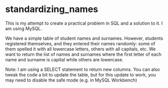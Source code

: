 # standardizing_names
This is my attempt to create a practical problem in SQL and a solution to it. I am using MySQL.

We have a simple table of student names and surnames. However, students registered themselves, and they entered their names randomly: some of them spelled it with all lowercase letters, others with all capitals, etc. We want to return the list of names and surnames where the first letter of each name and surname is capital while others are lowercase. 

Note: I am using a SELECT statement to return new columns. You can also tweak the code a bit to update the table, but for this update to work, you may need to disable the safe mode (e.g. in MySQL Workbench)
